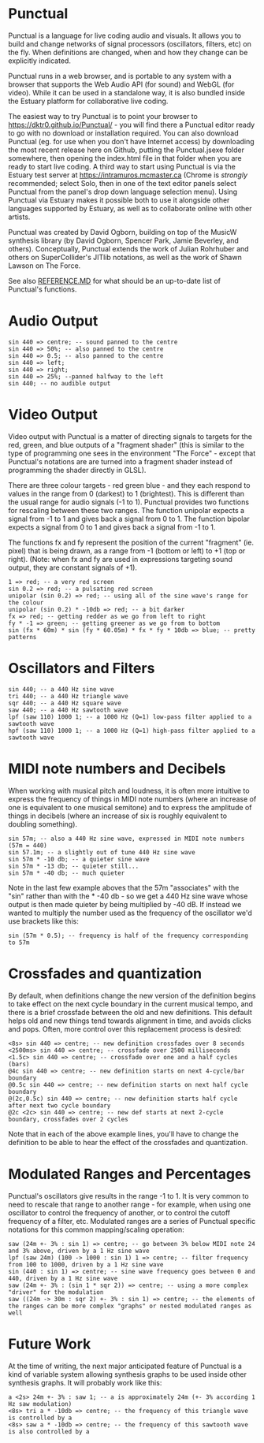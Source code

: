 # Punctual

Punctual is a language for live coding audio and visuals. It allows you to build
and change networks of signal processors (oscillators, filters, etc) on the fly.
When definitions are changed, when and how they change can be explicitly indicated.

Punctual runs in a web browser, and is portable to any system with a browser that
supports the Web Audio API (for sound) and WebGL (for video). While it can be used in a standalone way, it is also bundled inside the Estuary platform for collaborative live coding.

The easiest way to try Punctual is to point your browser to https://dktr0.github.io/Punctual/ - you will find there a Punctual editor ready to go with no download or installation required. You can also download Punctual (eg. for use when you don't have Internet access) by downloading the most recent release here on Github, putting the Punctual.jsexe folder somewhere, then opening the index.html file in that folder when you are ready to start live coding. A third way to start using Punctual is via the Estuary test server at https://intramuros.mcmaster.ca (Chrome is *strongly* recommended; select Solo, then in one of the text editor panels select Punctual from the panel's drop down language selection menu). Using Punctual via Estuary makes it possible both to use it alongside other languages supported by Estuary, as well as to collaborate online with other artists.

Punctual was created by David Ogborn, building on top of the MusicW synthesis
library (by David Ogborn, Spencer Park, Jamie Beverley, and others). Conceptually,
Punctual extends the work of Julian Rohrhuber and others on SuperCollider's JITlib notations, as well as the work of Shawn Lawson on The Force.

See also [REFERENCE.MD](REFERENCE.md) for what should be an up-to-date list of Punctual's functions.

# Audio Output

```
sin 440 => centre; -- sound panned to the centre
sin 440 => 50%; -- also panned to the centre
sin 440 => 0.5; -- also panned to the centre
sin 440 => left;
sin 440 => right;
sin 440 => 25%; --panned halfway to the left
sin 440; -- no audible output
```

# Video Output

Video output with Punctual is a matter of directing signals to targets for the red, green, and blue outputs of a "fragment shader" (this is similar to the type of programming one
sees in the environment "The Force" - except that Punctual's notations are are turned into
a fragment shader instead of programming the shader directly in GLSL).

There are three colour targets - red green blue - and they each respond to values in the range from 0 (darkest) to 1 (brightest). This is different than the usual range for audio signals (-1 to 1). Punctual provides two functions for rescaling between these two ranges. The function unipolar expects a signal from -1 to 1 and gives back a signal from 0 to 1. The function bipolar expects a signal from 0 to 1 and gives back a signal from -1 to 1.

The functions fx and fy represent the position of the current "fragment" (ie. pixel) that is being drawn, as a range from -1 (bottom or left) to +1 (top or right). (Note: when fx and fy are used in expressions targeting sound output, they are constant signals of +1).

```
1 => red; -- a very red screen
sin 0.2 => red; -- a pulsating red screen
unipolar (sin 0.2) => red; -- using all of the sine wave's range for the colour
unipolar (sin 0.2) * -10db => red; -- a bit darker
fx => red; -- getting redder as we go from left to right
fy * -1 => green; -- getting greener as we go from to bottom
sin (fx * 60m) * sin (fy * 60.05m) * fx * fy * 10db => blue; -- pretty patterns
```

# Oscillators and Filters

```
sin 440; -- a 440 Hz sine wave
tri 440; -- a 440 Hz triangle wave
sqr 440; -- a 440 Hz square wave
saw 440; -- a 440 Hz sawtooth wave
lpf (saw 110) 1000 1; -- a 1000 Hz (Q=1) low-pass filter applied to a sawtooth wave
hpf (saw 110) 1000 1; -- a 1000 Hz (Q=1) high-pass filter applied to a sawtooth wave
```

# MIDI note numbers and Decibels

When working with musical pitch and loudness, it is often more intuitive to express
the frequency of things in MIDI note numbers (where an increase of one is equivalent
  to one musical semitone) and to express the amplitude of things in decibels (where
    an increase of six is roughly equivalent to doubling something).

```
sin 57m; -- also a 440 Hz sine wave, expressed in MIDI note numbers (57m = 440)
sin 57.1m; -- a slightly out of tune 440 Hz sine wave
sin 57m * -10 db; -- a quieter sine wave
sin 57m * -13 db; -- quieter still...
sin 57m * -40 db; -- much quieter
```

Note in the last few example aboves that the 57m "associates" with the "sin" rather
than with the * -40 db - so we get a 440 Hz sine wave whose output is then made quieter
by being multiplied by -40 dB. If instead we wanted to multiply the number used as the
frequency of the oscillator we'd use brackets like this:

```
sin (57m * 0.5); -- frequency is half of the frequency corresponding to 57m
```

# Crossfades and quantization

By default, when definitions change the new version of the definition begins to take
effect on the next cycle boundary in the current musical tempo, and there is a brief
crossfade between the old and new definitions. This default helps old and new things
tend towards alignment in time, and avoids clicks and pops. Often, more control over
this replacement process is desired:

```
<8s> sin 440 => centre; -- new definition crossfades over 8 seconds
<2500ms> sin 440 => centre; -- crossfade over 2500 milliseconds
<1.5c> sin 440 => centre; -- crossfade over one and a half cycles (bars)
@4c sin 440 => centre; -- new definition starts on next 4-cycle/bar boundary
@0.5c sin 440 => centre; -- new definition starts on next half cycle boundary
@(2c,0.5c) sin 440 => centre; -- new definition starts half cycle after next two cycle boundary
@2c <2c> sin 440 => centre; -- new def starts at next 2-cycle boundary, crossfades over 2 cycles
```

Note that in each of the above example lines, you'll have to change the definition
to be able to hear the effect of the crossfades and quantization.

# Modulated Ranges and Percentages

Punctual's oscillators give results in the range -1 to 1. It is very common to need
to rescale that range to another range - for example, when using one oscillator to
control the frequency of another, or to control the cutoff frequency of a filter, etc.
Modulated ranges are a series of Punctual specific notations for this common
mapping/scaling operation:

```
saw (24m +- 3% : sin 1) => centre; -- go between 3% below MIDI note 24 and 3% above, driven by a 1 Hz sine wave
lpf (saw 24m) (100 -> 1000 : sin 1) 1 => centre; -- filter frequency from 100 to 1000, driven by a 1 Hz sine wave
sin (440 : sin 1) => centre; -- sine wave frequency goes between 0 and 440, driven by a 1 Hz sine wave
saw (24m +- 3% : (sin 1 * sqr 2)) => centre; -- using a more complex "driver" for the modulation
saw ((24m -> 30m : sqr 2) +- 3% : sin 1) => centre; -- the elements of the ranges can be more complex "graphs" or nested modulated ranges as well
```

# Future Work

At the time of writing, the next major anticipated feature of Punctual is a kind of variable
system allowing synthesis graphs to be used inside other synthesis graphs. It will
probably work like this:

```
a <2s> 24m +- 3% : saw 1; -- a is approximately 24m (+- 3% according 1 Hz saw modulation)
<8s> tri a * -10db => centre; -- the frequency of this triangle wave is controlled by a
<8s> saw a * -10db => centre; -- the frequency of this sawtooth wave is also controlled by a
```
